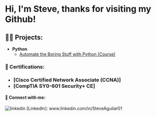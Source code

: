 <h1>Hi, I'm Steve, thanks for visiting my Github! <br/>

<h2>👨‍💻 Projects:</h2>
  
- <b>Python</b>
  - [Automate the Boring Stuff with Python (Course)](https://github.com/SteveAguilar01/Automate)
  
<h3>📃 Certifications:<h3>
  
  - [Cisco Certified Network Associate (CCNA)]
  - [CompTIA SY0-601 Security+ CE]
  

<h4>🤳 Connect with me:</h4>
  <p>
    <img src="https://i.stack.imgur.com/gVE0j.png" alt="linkedin">
    [LinkedIn]: www.linkedin.com/in/SteveAguilar01
  </a> &nbsp; 





<!--
**SteveAguilar01/SteveAguilar01** is a ✨ _special_ ✨ repository because its `README.md` (this file) appears on your GitHub profile.

Here are some ideas to get you started:

- 🔭 I’m currently working on Python - automate the boring stuff course/book
- 🌱 I’m currently learning threat analysis with ethical hacking labs
- 👯 I’m looking to collaborate on 
- 🤔 I’m looking for help with
- 📫 How to reach me: Email, phone or Linkedin
